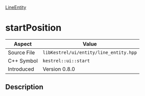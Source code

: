 [LineEntity](index)
# startPosition
| Aspect | Value |
| --- | --- |
| Source File | `libKestrel/ui/entity/line_entity.hpp` |
| C++ Symbol | `kestrel::ui::start` |
| Introduced | Version 0.8.0 |
## Description

